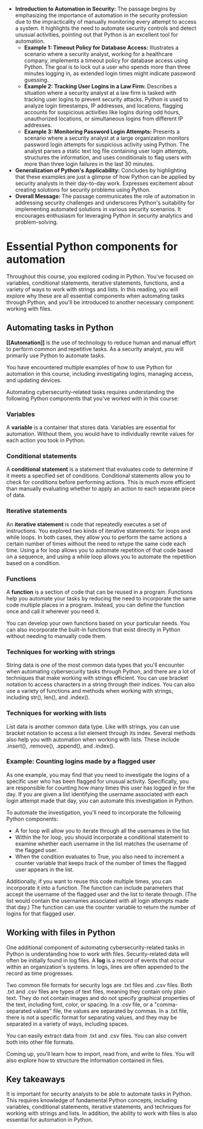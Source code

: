 - **Introduction to Automation in Security:** The passage begins by emphasizing the importance of automation in the security profession due to the impracticality of manually monitoring every attempt to access a system. It highlights the need to automate security controls and detect unusual activities, pointing out that Python is an excellent tool for automation.
	- **Example 1: Timeout Policy for Database Access:** Illustrates a scenario where a security analyst, working for a healthcare company, implements a timeout policy for database access using Python. The goal is to lock out a user who spends more than three minutes logging in, as extended login times might indicate password guessing.
	- **Example 2: Tracking User Logins in a Law Firm:** Describes a situation where a security analyst at a law firm is tasked with tracking user logins to prevent security attacks. Python is used to analyze login timestamps, IP addresses, and locations, flagging accounts for suspicious activities like logins during odd hours, unauthorized locations, or simultaneous logins from different IP addresses.
	- **Example 3: Monitoring Password Login Attempts:** Presents a scenario where a security analyst at a large organization monitors password login attempts for suspicious activity using Python. The analyst parses a static text log file containing user login attempts, structures the information, and uses conditionals to flag users with more than three login failures in the last 30 minutes.
- **Generalization of Python's Applicability:** Concludes by highlighting that these examples are just a glimpse of how Python can be applied by security analysts in their day-to-day work. Expresses excitement about creating solutions for security problems using Python.
- **Overall Message:** The passage communicates the role of automation in addressing security challenges and underscores Python's suitability for implementing automated solutions in various security scenarios. It encourages enthusiasm for leveraging Python in security analytics and problem-solving.

# Essential Python components for automation

Throughout this course, you explored coding in Python. You've focused on variables, conditional statements, iterative statements, functions, and a variety of ways to work with strings and lists. In this reading, you will explore why these are all essential components when automating tasks through Python, and you'll be introduced to another necessary component: working with files.

## Automating tasks in Python

**[[Automation]]** is the use of technology to reduce human and manual effort to perform common and repetitive tasks. As a security analyst, you will primarily use Python to automate tasks.

You have encountered multiple examples of how to use Python for automation in this course, including investigating logins, managing access, and updating devices.

Automating cybersecurity-related tasks requires understanding the following Python components that you've worked with in this course:

### Variables

A **variable** is a container that stores data. Variables are essential for automation. Without them, you would have to individually rewrite values for each action you took in Python.

### Conditional statements

A **conditional statement** is a statement that evaluates code to determine if it meets a specified set of conditions. Conditional statements allow you to check for conditions before performing actions. This is much more efficient than manually evaluating whether to apply an action to each separate piece of data.

### Iterative statements

An **iterative statement** is code that repeatedly executes a set of instructions. You explored two kinds of iterative statements: for loops and while loops. In both cases, they allow you to perform the same actions a certain number of times without the need to retype the same code each time. Using a for loop allows you to automate repetition of that code based on a sequence, and using a while loop allows you to automate the repetition based on a condition.

### Functions

A **function** is a section of code that can be reused in a program. Functions help you automate your tasks by reducing the need to incorporate the same code multiple places in a program. Instead, you can define the function once and call it wherever you need it. 

You can develop your own functions based on your particular needs. You can also incorporate the built-in functions that exist directly in Python without needing to manually code them.

### Techniques for working with strings

String data is one of the most common data types that you'll encounter when automating cybersecurity tasks through Python, and there are a lot of techniques that make working with strings efficient. You can use bracket notation to access characters in a string through their indices. You can also use a variety of functions and methods when working with strings, including str(), len(), and .index().

### Techniques for working with lists

List data is another common data type. Like with strings, you can use bracket notation to access a list element through its index. Several methods also help you with automation when working with lists. These include .insert(), .remove(), .append(), and .index().

### Example: Counting logins made by a flagged user

As one example, you may find that you need to investigate the logins of a specific user who has been flagged for unusual activity. Specifically, you are responsible for counting how many times this user has logged in for the day. If you are given a list identifying the username associated with each login attempt made that day, you can automate this investigation in Python.

To automate the investigation, you'll need to incorporate the following Python components:

- A for loop will allow you to iterate through all the usernames in the list. 
- Within the for loop, you should incorporate a conditional statement to examine whether each username in the list matches the username of the flagged user.
- When the condition evaluates to True, you also need to increment a counter variable that keeps track of the number of times the flagged user appears in the list.

Additionally, if you want to reuse this code multiple times, you can incorporate it into a function. The function can include parameters that accept the username of the flagged user and the list to iterate through. (The list would contain the usernames associated with all login attempts made that day.) The function can use the counter variable to return the number of logins for that flagged user.

## Working with files in Python

One additional component of automating cybersecurity-related tasks in Python is understanding how to work with files. Security-related data will often be initially found in log files. A **log** is a record of events that occur within an organization's systems. In logs, lines are often appended to the record as time progresses.

Two common file formats for security logs are .txt files and .csv files. Both .txt and .csv files are types of text files, meaning they contain only plain text. They do not contain images and do not specify graphical properties of the text, including font, color, or spacing. In a .csv file, or a "comma-separated values" file, the values are separated by commas. In a .txt file, there is not a specific format for separating values, and they may be separated in a variety of ways, including spaces.

You can easily extract data from .txt and .csv files. You can also convert both into other file formats.

Coming up, you'll learn how to import, read from, and write to files. You will also explore how to structure the information contained in files.

## Key takeaways

It is important for security analysts to be able to automate tasks in Python. This requires knowledge of fundamental Python concepts, including variables, conditional statements, iterative statements, and techniques for working with strings and lists. In addition, the ability to work with files is also essential for automation in Python.